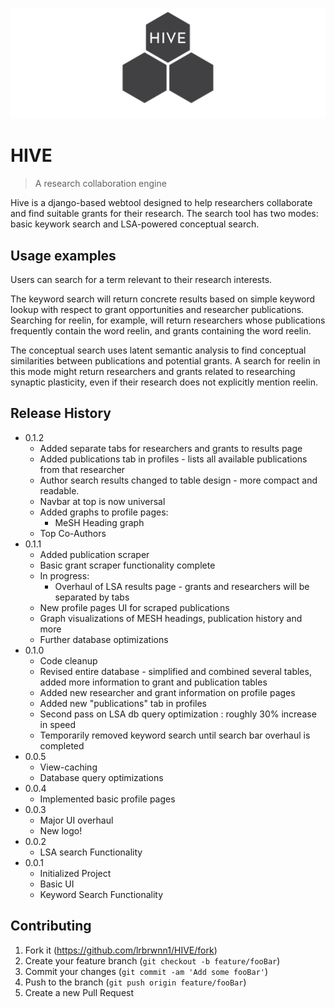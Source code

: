 ![](header.png)
# HIVE
> A research collaboration engine

Hive is a django-based webtool designed to help researchers collaborate and find suitable grants for their research. The search tool has two modes: basic keywork search and LSA-powered conceptual search. 



## Usage examples
Users can search for a term relevant to their research interests. 

The keyword search will return concrete results based on simple keyword lookup with respect to grant opportunities and researcher publications. Searching for reelin, for example, will return researchers whose publications frequently contain the word reelin, and grants containing the word reelin. 

The conceptual search uses latent semantic analysis to find conceptual similarities between publications and potential grants.
A search for reelin in this mode might return researchers and grants related to researching synaptic plasticity, even if their research does not explicitly mention reelin. 

## Release History
* 0.1.2
    * Added separate tabs for researchers and grants to results page
    * Added publications tab in profiles - lists all available publications from that researcher
    * Author search results changed to table design - more compact and readable.
    * Navbar at top is now universal
    * Added graphs to profile pages:	
    	* MeSH Heading graph
	* Top Co-Authors
* 0.1.1
    * Added publication scraper 
    * Basic grant scraper functionality complete
    * In progress:
    	* Overhaul of LSA results page - grants and researchers will be separated by tabs
	* New profile pages UI for scraped publications
	* Graph visualizations of MESH headings, publication history and more
	* Further database optimizations
* 0.1.0
    * Code cleanup
    * Revised entire database - simplified and combined several tables, added more information to grant and publication tables
    * Added new researcher and grant information on profile pages
    * Added new "publications" tab in profiles
    * Second pass on LSA db query optimization : roughly 30% increase in speed
    * Temporarily removed keyword search until search bar overhaul is completed
* 0.0.5
    * View-caching 
    * Database query optimizations
* 0.0.4
    * Implemented basic profile pages
* 0.0.3
    * Major UI overhaul
    * New logo!
* 0.0.2
    * LSA search Functionality
* 0.0.1
    * Initialized Project
    * Basic UI 
    * Keyword Search Functionality



## Contributing

1. Fork it (<https://github.com/lrbrwnn1/HIVE/fork>)
2. Create your feature branch (`git checkout -b feature/fooBar`)
3. Commit your changes (`git commit -am 'Add some fooBar'`)
4. Push to the branch (`git push origin feature/fooBar`)
5. Create a new Pull Request

<!-- Markdown link & img dfn's -->
[npm-image]: https://img.shields.io/npm/v/datadog-metrics.svg?style=flat-square
[npm-url]: https://npmjs.org/package/datadog-metrics
[npm-downloads]: https://img.shields.io/npm/dm/datadog-metrics.svg?style=flat-square
[travis-image]: https://img.shields.io/travis/dbader/node-datadog-metrics/master.svg?style=flat-square
[travis-url]: https://travis-ci.org/dbader/node-datadog-metrics



				
				
			
			


